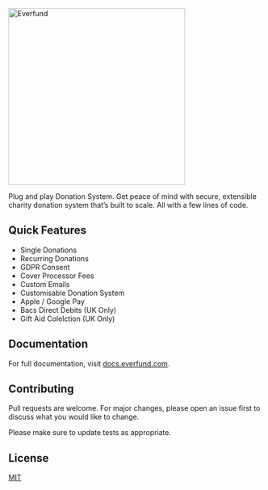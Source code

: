 <p>
    <a href="https://docs.everfund.io/" target="_blank">
      <img alt="Everfund" width="350" src="https://ik.imagekit.io/everfund/everfund-sticker_U4p0fY8gw.svg">
    </a>
</p>

Plug and play Donation System.
Get peace of mind with secure, extensible charity donation system that’s built to scale. All with a few lines of code.

## Quick Features

- Single Donations
- Recurring Donations
- GDPR Consent
- Cover Processor Fees
- Custom Emails
- Customisable Donation System
- Apple / Google Pay
- Bacs Direct Debits (UK Only)
- Gift Aid Colelction (UK Only)

## Documentation

For full documentation, visit [docs.everfund.com](https://docs.everfund.com).

## Contributing

Pull requests are welcome. For major changes, please open an issue first to discuss what you would like to change.

Please make sure to update tests as appropriate.

## License

[MIT](https://choosealicense.com/licenses/mit/)
